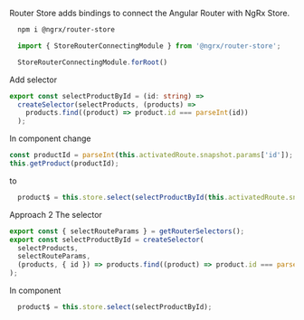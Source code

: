 Router Store adds bindings to connect the Angular Router with NgRx Store.
```bash
  npm i @ngrx/router-store
```

```ts
  import { StoreRouterConnectingModule } from '@ngrx/router-store';

  StoreRouterConnectingModule.forRoot()
```

Add selector
```ts
export const selectProductById = (id: string) =>
  createSelector(selectProducts, (products) =>
    products.find((product) => product.id === parseInt(id))
  );
```

In component
change
```ts
const productId = parseInt(this.activatedRoute.snapshot.params['id']);
this.getProduct(productId);
```
to
```ts
  product$ = this.store.select(selectProductById(this.activatedRoute.snapshot.params['id']));
```


Approach 2
The selector
```ts
export const { selectRouteParams } = getRouterSelectors();
export const selectProductById = createSelector(
  selectProducts,
  selectRouteParams,
  (products, { id }) => products.find((product) => product.id === parseInt(id))
);
```
In component
```ts
  product$ = this.store.select(selectProductById);
```
